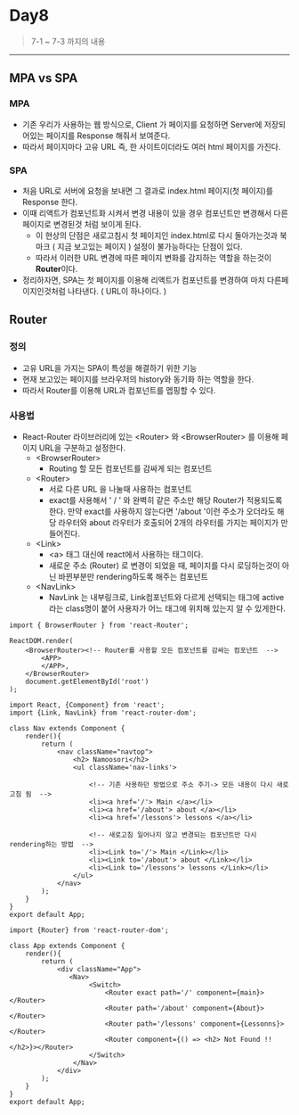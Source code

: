 # Day8

> 7-1 ~ 7-3 까지의 내용 

---

## MPA vs SPA

### MPA

- 기존 우리가 사용하는 웹 방식으로, Client 가 페이지를 요청하면 Server에 저장되어있는 페이지를 Response 해줘서 보여준다. 
- 따라서 페이지마다 고유 URL  즉, 한 사이트이더라도 여러 html 페이지를 가진다. 

### SPA

- 처음 URL로 서버에 요청을 보내면 그 결과로 index.html 페이지(첫 페이지)를 Response 한다. 
- 이때 리액트가 컴포넌트화 시켜서 변경 내용이 있을 경우 컴포넌트만 변경해서 다른 페이지로 변경된것 처럼 보이게 된다. 
  - 이 현상의 단점은 새로고침시 첫 페이지인 index.html로 다시 돌아가는것과 북마크 ( 지금 보고있는 페이지 ) 설정이 불가능하다는 단점이 있다. 
  - 따라서 이러한 URL 변경에 따른 페이지 변화를 감지하는 역할을 하는것이 **Router**이다. 
- 정리하자면, SPA는 첫 페이지를 이용해 리액트가 컴포넌트를 변경하여 마치 다른페이지인것처럼 나타낸다. ( URL이 하나이다. )

## Router

### 정의

- 고유 URL을 가지는 SPA이 특성을 해결하기 위한 기능 
- 현재 보고있는 페이지를 브라우저의 history와 동기화 하는 역할을 한다. 
- 따라서 Router를 이용해 URL과 컴포넌트를 멥핑할 수 있다. 

### 사용법

- React-Router 라이브러리에 있는 \<Router> 와 \<BrowserRouter> 를 이용해 페이지 URL을 구분하고 설정한다. 
  - \<BrowserRouter>  
    - Routing 할 모든 컴포넌트를 감싸게 되는 컴포넌트
  - \<Router> 
    - 서로 다른 URL 을 나눌때 사용하는 컴포넌트 
    - exact를 사용해서 ' / '  와 완벽히 같은 주소만 해당 Router가 적용되도록 한다. 만약 exact를 사용하지 않는다면  '/about '이런 주소가 오더라도 해당 라우터와 about 라우터가 호출되어 2개의 라우터를 가지는 페이지가 만들어진다.
  - \<Link> 
    - \<a> 태그 대신에 react에서 사용하는 태그이다. 
    - 새로운 주소 (Router) 로 변경이 되었을 때, 페이지를 다시 로딩하는것이 아닌 바뀐부분만 rendering하도록 해주는 컴포넌트 
  - \<NavLink> 
    - NavLink 는 내부링크로, Link컴포넌트와 다르게 선택되는 태그에 active라는 class명이 붙어 사용자가 어느 태그에 위치해 있는지 알 수 있게한다. 

```react
import { BrowserRouter } from 'react-Router';

ReactDOM.render(
    <BrowserRouter><!-- Router를 사용할 모든 컴포넌트를 감싸는 컴포넌트  -->
    	<APP>
        </APP>,
    </BrowserRouter>
    document.getElementById('root')
);
```

```react
import React, {Component} from 'react';
import {Link, NavLink} from 'react-router-dom';

class Nav extends Component {
    render(){
        return (
            <nav className="navtop">
                <h2> Namoosori</h2>
                <ul className='nav-links'>
                    
                    <!-- 기존 사용하던 방법으로 주소 주기-> 모든 내용이 다시 새로고침 됨  -->
                    <li><a href='/'> Main </a></li>
                    <li><a href='/about'> about </a></li>
                    <li><a href='/lessons'> lessons </a></li>      
                    
                    <!-- 새로고침 일어나지 않고 변경되는 컴포넌트만 다시 rendering하는 방법  -->
                    <li><Link to='/'> Main </Link></li>
                    <li><Link to='/about'> about </Link></li>
                    <li><Link to='/lessons'> lessons </Link></li>    
                </ul>
            </nav>
        );
    }
}
export default App;
```

 ```react
 import {Router} from 'react-router-dom';
 
 class App extends Component {
     render(){
         return (
             <div className="App">
             	<Nav>
                     <Switch>
                         <Router exact path='/' component={main}></Router> 
                         <Router path='/about' component={About}></Router>	
                         <Router path='/lessons' component={Lessonns}></Router>                     
                         <Router component={() => <h2> Not Found !! </h2>}></Router>
                     </Switch>
                 </Nav>
             </div>
         );
     }
 }
 export default App; 
 ```

